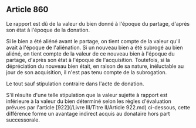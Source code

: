 Article 860
----
Le rapport est dû de la valeur du bien donné à l'époque du partage, d'après son
état à l'époque de la donation.

Si le bien a été aliéné avant le partage, on tient compte de la valeur qu'il
avait à l'époque de l'aliénation. Si un nouveau bien a été subrogé au bien
aliéné, on tient compte de la valeur de ce nouveau bien à l'époque du partage,
d'après son état à l'époque de l'acquisition. Toutefois, si la dépréciation du
nouveau bien était, en raison de sa nature, inéluctable au jour de son
acquisition, il n'est pas tenu compte de la subrogation.

Le tout sauf stipulation contraire dans l'acte de donation.

S'il résulte d'une telle stipulation que la valeur sujette à rapport est
inférieure à la valeur du bien déterminé selon les règles d'évaluation prévues
par l'article [922](/Livre III/Titre II/Article 922.md) ci-dessous, cette différence forme un avantage indirect acquis
au donataire hors part successorale.
